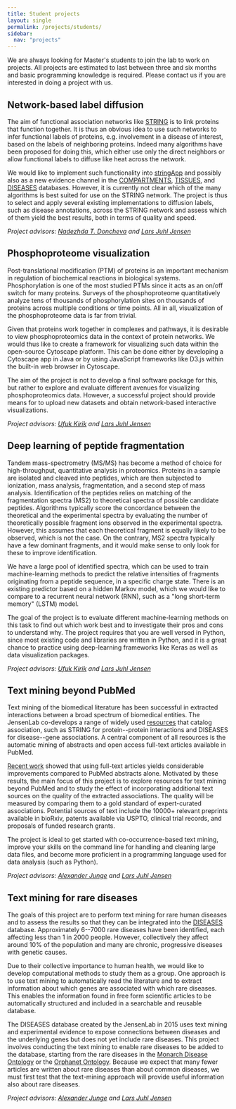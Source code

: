 ```yaml
---
title: Student projects
layout: single
permalink: /projects/students/
sidebar:
  nav: "projects"
---
```

We are always looking for Master's students to join the lab to work on projects. All projects are estimated to last between three and six months and basic programming knowledge is required. Please contact us if you are interested in doing a project with us.

## Network-based label diffusion

The aim of functional association networks like [STRING](https://string-db.org/) is to link proteins that function together. It is thus an obvious idea to use such networks to infer functional labels of proteins, e.g. involvement in a disease of interest, based on the labels of neighboring proteins. Indeed many algorithms have been proposed for doing this, which either use only the direct neighbors or allow functional labels to diffuse like heat across the network.

We would like to implement such functionality into [stringApp](http://apps.cytoscape.org/apps/stringApp) and possibly also as a new evidence channel in the [COMPARTMENTS](https://compartments.jensenlab.org/), [TISSUES](https://tissues.jensenlab.org/), and [DISEASES](https://diseases.jensenlab.org/) databases. However, it is currently not clear which of the many algorithms is best suited for use on the STRING network. The project is thus to select and apply several existing implementations to diffusion labels, such as disease annotations, across the STRING network and assess which of them yield the best results, both in terms of quality and speed.

*Project advisors: [Nadezhda T. Doncheva](/people/nadezhdatdoncheva) and [Lars Juhl Jensen](/people/larsjuhljensen/)*

## Phosphoproteome visualization

Post-translational modification (PTM) of proteins is an important mechanism in regulation of biochemical reactions in biological systems. Phosphorylation is one of the most studied PTMs since it acts as an on/off switch for many proteins. Surveys of the phosphoproteome quantitatively analyze tens of thousands of phosphorylation sites on thousands of proteins across multiple conditions or time points. All in all, visualization of the phosphoproteome data is far from trivial.

Given that proteins work together in complexes and pathways, it is desirable to view phosphoproteomics data in the context of protein networks. We would thus like to create a framework for visualizing such data within the open-source Cytoscape platform. This can be done either by developing a Cytoscape app in Java or by using JavaScript frameworks like D3.js within the built-in web browser in Cytoscape.

The aim of the project is not to develop a final software package for this, but rather to explore and evaluate different avenues for visualizing phosphoproteomics data. However, a successful project should provide means for to upload new datasets and obtain network-based interactive visualizations.

*Project advisors: [Ufuk Kirik](/people/ufukkirik/) and [Lars Juhl Jensen](/people/larsjuhljensen/)*

## Deep learning of peptide fragmentation

Tandem mass-spectrometry (MS/MS) has become a method of choice for high-throughput, quantitative analysis in proteomics. Proteins in a sample are isolated and cleaved into peptides, which are then subjected to ionization, mass analysis, fragmentation, and a second step of mass analysis. Identification of the peptides relies on matching of the fragmentation spectra (MS2) to theoretical spectra of possible candidate peptides. Algorithms typically score the concordance between the theoretical and the experimental spectra by evaluating the number of theoretically possible fragment ions observed in the experimental spectra. However, this assumes that each theoretical fragment is equally likely to be observed, which is not the case. On the contrary, MS2 spectra typically have a few dominant fragments, and it would make sense to only look for these to improve identification.

We have a large pool of identified spectra, which can be used to train machine-learning methods to predict the relative intensities of fragments originating from a peptide sequence, in a specific charge state. There is an existing predictor based on a hidden Markov model, which we would like to compare to a recurrent neural network (RNN), such as a "long short-term memory" (LSTM) model.

The goal of the project is to evaluate different machine-learning methods on this task to find out which work best and to investigate their pros and cons to understand why. The project requires that you are well versed in Python, since most existing code and libraries are written in Python, and it is a great chance to practice using deep-learning frameworks like Keras as well as data visualization packages.

*Project advisors: [Ufuk Kirik](/people/ufukkirik/) and [Lars Juhl Jensen](/people/larsjuhljensen/)*

## Text mining beyond PubMed

Text mining of the biomedical literature has been successful in extracted interactions between a broad spectrum of biomedical entities. The JensenLab co-develops a range of widely used [resources](/resources/) that catalog association, such as STRING for protein--protein interactions and DISEASES for disease--gene associations. A central component of all resources is the automatic mining of abstracts and open access full-text articles available in PubMed.

[Recent work](https://doi.org/10.1371/journal.pcbi.1005962) showed that using full-text articles yields considerable improvements compared to PubMed abstracts alone. Motivated by these results, the main focus of this project is to explore resources for text mining beyond PubMed and to study the effect of incorporating additional text sources on the quality of the extracted associations. The quality will be measured by comparing them to a gold standard of expert-curated associations. Potential sources of text include the 10000+ relevant preprints available in bioRxiv, patents available via USPTO, clinical trial records, and proposals of funded research grants.

The project is ideal to get started with co-occurrence-based text mining, improve your skills on the command line for handling and cleaning large data files, and become more proficient in a programming language used for data analysis (such as Python).

*Project advisors: [Alexander Junge](/people/alexanderjunge/) and [Lars Juhl Jensen](/people/larsjuhljensen/)*

## Text mining for rare diseases

The goals of this project are to perform text mining for rare human diseases and to assess the results so that they can be integrated into the [DISEASES](https://diseases.jensenlab.org/) database. Approximately 6--7000 rare diseases have been identified, each affecting less than 1 in 2000 people. However, collectively they affect around 10% of the population and many are chronic, progressive diseases with genetic causes.

Due to their collective importance to human health, we would like to develop computational methods to study them as a group. One approach is to use text mining to automatically read the literature and to extract information about which genes are associated with which rare diseases. This enables the information found in free form scientific articles to be automatically structured and included in a searchable and reusable database.

The DISEASES database created by the JensenLab in 2015 uses text mining and experimental evidence to expose connections between diseases and the underlying genes but does not yet include rare diseases. This project involves conducting the text mining to enable rare diseases to be added to the database, starting from the rare diseases in the [Monarch Disease Ontology](https://monarchinitiative.org/disease) or the [Orphanet Ontology](https://bioportal.bioontology.org/ontologies/ORDO). Because we expect that many fewer articles are written about rare diseases than about common diseases, we must first test that the text-mining approach will provide useful information also about rare diseases.

*Project advisors: [Alexander Junge](/people/alexanderjunge/) and [Lars Juhl Jensen](/people/larsjuhljensen/)*
